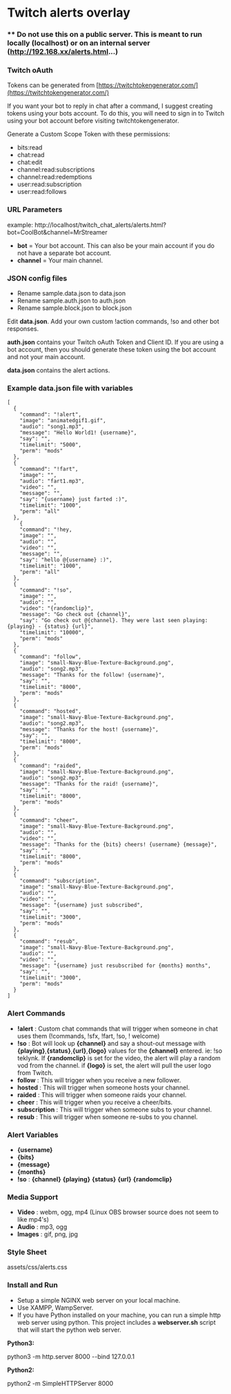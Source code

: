 # Twitch alerts overlay

### ** Do not use this on a public server. This is meant to run locally (localhost) or on an internal server (http://192.168.xx/alerts.html...)

### Twitch oAuth

Tokens can be generated from [https://twitchtokengenerator.com/](https://twitchtokengenerator.com/)

If you want your bot to reply in chat after a command, I suggest creating tokens using your bots account. To do this,
you will need to sign in to Twitch using your bot account before visiting twitchtokengenerator.

Generate a Custom Scope Token with these permissions:

- bits:read
- chat:read
- chat:edit
- channel:read:subscriptions
- channel:read:redemptions
- user:read:subscription
- user:read:follows

### URL Parameters

example: http://localhost/twitch_chat_alerts/alerts.html?bot=CoolBot&channel=MrStreamer

- **bot** = Your bot account. This can also be your main account if you do not have a separate bot account.
- **channel** = Your main channel.

### JSON config files

- Rename sample.data.json to data.json
- Rename sample.auth.json to auth.json
- Rename sample.block.json to block.json

Edit **data.json**. Add your own custom !action commands, !so and other bot responses.

**auth.json** contains your Twitch oAuth Token and Client ID. If you are using a bot account, then you should generate
these token using the bot account and not your main account.

**data.json** contains the alert actions.

### Example data.json file with variables
```
[
  {
    "command": "!alert",
    "image": "animatedgif1.gif",
    "audio": "song1.mp3",
    "message": "Hello World1! {username}",
    "say": "",
    "timelimit": "5000",
    "perm": "mods"
  },
  {
    "command": "!fart",
    "image": "",
    "audio": "fart1.mp3",
    "video": "",
    "message": "",
    "say": "{username} just farted :)",
    "timelimit": "1000",
    "perm": "all"
  },
    {
    "command": "!hey,
    "image": "",
    "audio": "",
    "video": "",
    "message": "",
    "say": "hello @{username} :)",
    "timelimit": "1000",
    "perm": "all"
  },
  {
    "command": "!so",
    "image": "",
    "audio": "",
    "video": "{randomclip}",
    "message": "Go check out {channel}",
    "say": "Go check out @{channel}. They were last seen playing: {playing} - {status} {url}",
    "timelimit": "10000",
    "perm": "mods"
  },
  {
    "command": "follow",
    "image": "small-Navy-Blue-Texture-Background.png",
    "audio": "song2.mp3",
    "message": "Thanks for the follow! {username}",
    "say": "",
    "timelimit": "8000",
    "perm": "mods"
  },
  {
    "command": "hosted",
    "image": "small-Navy-Blue-Texture-Background.png",
    "audio": "song2.mp3",
    "message": "Thanks for the host! {username}",
    "say": "",
    "timelimit": "8000",
    "perm": "mods"
  },
  {
    "command": "raided",
    "image": "small-Navy-Blue-Texture-Background.png",
    "audio": "song2.mp3",
    "message": "Thanks for the raid! {username}",
    "say": "",
    "timelimit": "8000",
    "perm": "mods"
  },
  {
    "command": "cheer",
    "image": "small-Navy-Blue-Texture-Background.png",
    "audio": "",
    "video": "",
    "message": "Thanks for the {bits} cheers! {username} {message}",
    "say": "",
    "timelimit": "8000",
    "perm": "mods"
  },
  {
    "command": "subscription",
    "image": "small-Navy-Blue-Texture-Background.png",
    "audio": "",
    "video": "",
    "message": "{username} just subscribed",
    "say": "",
    "timelimit": "3000",
    "perm": "mods"
  },
  {
    "command": "resub",
    "image": "small-Navy-Blue-Texture-Background.png",
    "audio": "",
    "video": "",
    "message": "{username} just resubscribed for {months} months",
    "say": "",
    "timelimit": "3000",
    "perm": "mods"
  }
]
```

### Alert Commands

- **!alert** : Custom chat commands that will trigger when someone in chat uses them (!commands, !sfx, !fart, !so, !
  welcome)
- **!so** : Bot will look up **{channel}** and say a shout-out message with **{playing}**,**{status}**,**{url}**,**{logo}** values for the
  **{channel}** entered. ie: !so teklynk. If **{randomclip}** is set for the video, the alert will play a random vod from the
  channel. if **{logo}** is set, the alert will pull the user logo from Twitch.
- **follow** : This will trigger when you receive a new follower.
- **hosted** : This will trigger when someone hosts your channel.
- **raided** : This will trigger when someone raids your channel.
- **cheer** : This will trigger when you receive a cheer/bits.
- **subscription** : This will trigger when someone subs to your channel.
- **resub** : This will trigger when someone re-subs to you channel.

### Alert Variables

- **{username}**
- **{bits}**
- **{message}**
- **{months}**
- **!so** : **{channel}** **{playing}** **{status}** **{url}** **{randomclip}**

### Media Support

- **Video** : webm, ogg, mp4 (Linux OBS browser source does not seem to like mp4's)
- **Audio** : mp3, ogg
- **Images** : gif, png, jpg

### Style Sheet

assets/css/alerts.css

### Install and Run

- Setup a simple NGINX web server on your local machine.
- Use XAMPP, WampServer.
- If you have Python installed on your machine, you can run a simple http web server using python. This project includes
  a **webserver.sh** script that will start the python web server.

**Python3:**

python3 -m http.server 8000 --bind 127.0.0.1

**Python2:**

python2 -m SimpleHTTPServer 8000